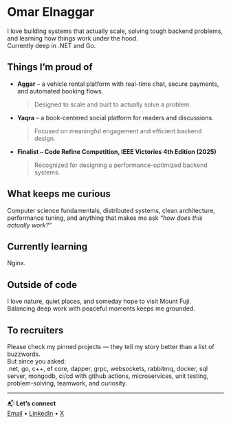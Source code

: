 # Omar Elnaggar
I love building systems that actually scale, solving tough backend problems, and learning how things work under the hood.  
Currently deep in .NET and Go.

## Things I’m proud of
* **Aggar** – a vehicle rental platform with real-time chat, secure payments, and automated booking flows.  
  > Designed to scale and built to actually solve a problem.
* **Yaqra** – a book-centered social platform for readers and discussions.  
  > Focused on meaningful engagement and efficient backend design.
* **Finalist – Code Refine Competition, IEEE Victories 4th Edition (2025)**  
  > Recognized for designing a performance-optimized backend systems.

## What keeps me curious
Computer science fundamentals, distributed systems, clean architecture, performance tuning, and anything that makes me ask *“how does this actually work?”*

## Currently learning
Nginx.

## Outside of code
I love nature, quiet places, and someday hope to visit Mount Fuji.  
Balancing deep work with peaceful moments keeps me grounded.

## To recruiters
Please check my pinned projects — they tell my story better than a list of buzzwords.  
But since you asked:  
.net, go, c++, ef core, dapper, grpc, websockets, rabbitmq, docker, sql server, mongodb, ci/cd with github actions, microservices, unit testing, problem-solving, teamwork, and curiosity.

---

📬 **Let’s connect**  
[Email](mailto:omarnaru2002@gmail.com) • [LinkedIn](https://www.linkedin.com/in/omar-elnaggar1110/) • [X](https://x.com/OmarNaru1110)
